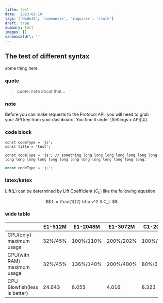 ```yaml
---
title: test
date: '2023-02-10'
tags: ['NodeJS', 'commander', 'inquirer', 'chalk']
draft: true
summary: test
images: []
canonicalUrl: ''
---
```


## The test of different syntax

some thing here.

### quote

> quote: note about that...

### note

<Note>
  Before you can make requests to the Protocol API, you will need to grab your
  API key from your dashboard. You find it under [Settings &raquo; API](#).
</Note>

### code block

```js:test
const codeType = 'js';
const title = 'test';
```

```js:long line with title
const codeType = 'js'; // something long long long long long long long long long long long long long long long long long long long long.
```

```js
const codeType = 'js';
```

### latex/katex

Lift($L$) can be determined by Lift Coefficient ($C_L$) like the following
equation.

$$
L = \frac{1}{2} \rho v^2 S C_L
$$

### wide table

|                              | E1-512M | E1-2048M  | E1-3072M  | C1-2048M  |
| ---------------------------- | ------- | --------- | --------- | --------- |
| CPU(only) maximum usage      | 32%/45% | 100%/110% | 200%/202% | 100%/105% |
| CPU(with RAM) maximum usage  | 32%/45% | 136%/140% | 200%/400% | 80%/300%  |
| CPU Blowfish(less is better) | 24.643  | 6.055     | 4.016     | 8.323     |
